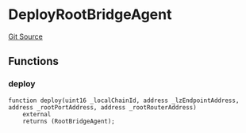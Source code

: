 # DeployRootBridgeAgent
[Git Source](https://github.com/Maia-DAO/2023-09-maia-remediations/blob/main/src/RootBridgeAgent.sol)


## Functions
### deploy


```solidity
function deploy(uint16 _localChainId, address _lzEndpointAddress, address _rootPortAddress, address _rootRouterAddress)
    external
    returns (RootBridgeAgent);
```

